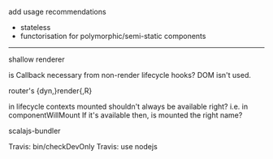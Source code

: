 add usage recommendations
- stateless
- functorisation for polymorphic/semi-static components

-------------------

shallow renderer

is Callback necessary from non-render lifecycle hooks? DOM isn't used.

router's {dyn,}render{,R}

in lifecycle contexts mounted shouldn't always be available right?
i.e. in componentWillMount
If it's available then, is mounted the right name?

scalajs-bundler

Travis: bin/checkDevOnly
Travis: use nodejs
